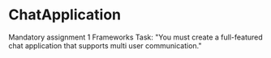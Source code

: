 # ChatApplication
Mandatory assignment 1 Frameworks
Task: "You must create a full-featured chat application that supports multi user communication."
